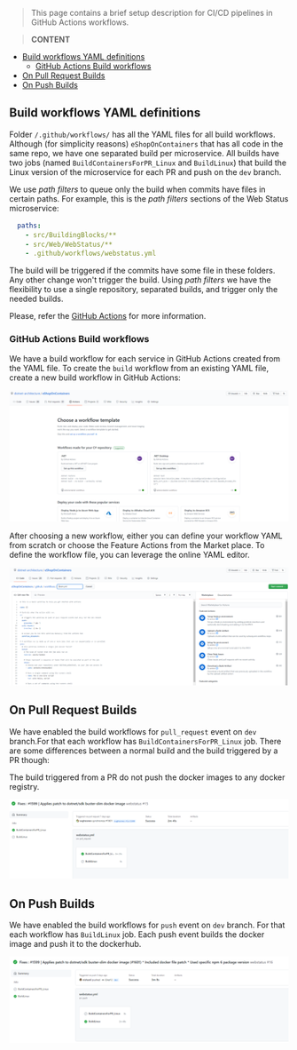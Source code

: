 > This page contains a brief setup description for CI/CD pipelines in GitHub Actions workflows.

> **CONTENT**

- [Build workflows YAML definitions](#Build-workflows-YAML-definitions)
  - [GitHub Actions Build workflows](#github-actions-build-workflows)
- [On Pull Request Builds](#on-pull-request-builds)
- [On Push Builds](#pull-request-builds)

## Build workflows YAML definitions

Folder `/.github/workflows/` has all the YAML files for all build workflows. Although (for simplicity reasons) `eShopOnContainers` that has all code in the same repo, we have one separated build per microservice. All builds have two jobs (named `BuildContainersForPR_Linux` and `BuildLinux`) that build the Linux version of the microservice for each PR and push on the `dev` branch.

We use _path filters_ to queue only the build when commits have files in certain paths. For example, this is the _path filters_ sections of the Web Status microservice:

```yaml
  paths:
    - src/BuildingBlocks/**
    - src/Web/WebStatus/**
    - .github/workflows/webstatus.yml
```

The build will be triggered if the commits have some file in these folders. Any other change won't trigger the build. Using _path filters_ we have the flexibility to use a single repository, separated builds, and trigger only the needed builds.

Please, refer the [GitHub Actions](https://docs.github.com/en/actions) for more information.

### GitHub Actions Build workflows

We have a build workflow for each service in GitHub Actions created from the YAML file. To create the `build` workflow from an existing YAML file, create a new build workflow in GitHub Actions:

![Create a new workflow - step1](./images/GitHub-Actions/create-new-workflow.png)

After choosing a new workflow, either you can define your workflow YAML from scratch or choose the Feature Actions from the Market place.
To define the workflow file, you can leverage the online YAML editor.

![Create a new workflow - step2](./images/GitHub-Actions/configure-new-workflow.png)

## On Pull Request Builds

We have enabled the build workflows for `pull_request` event on `dev` branch.For that each workflow has `BuildContainersForPR_Linux` job. There are some differences between a normal build and the build triggered by a PR though:

The build triggered from a PR do not push the docker images to any docker registry.

![Build On PR](./images/GitHub-Actions/github-actions-build-pr.png)

## On Push Builds

We have enabled the build workflows for `push` event on `dev` branch.
For that each workflow has `BuildLinux` job. Each push event builds the docker image and push it to the dockerhub.

![Build On PUSH](./images/GitHub-Actions/github-actions-build-push.png)
